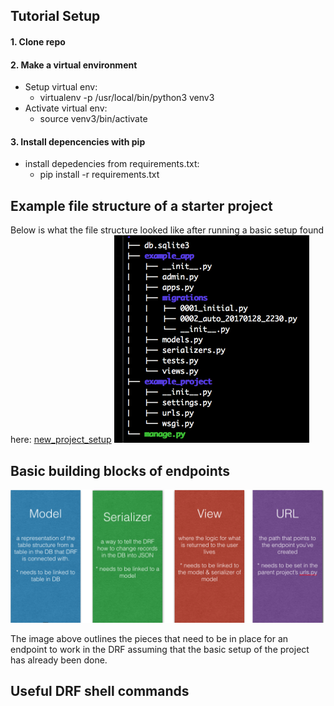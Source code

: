 ## Tutorial Setup
#### 1. Clone repo 
#### 2. Make a virtual environment 
- Setup virtual env: 
  - virtualenv -p /usr/local/bin/python3 venv3  
- Activate virtual env: 
  - source venv3/bin/activate 
  
#### 3. Install depencencies with pip
- install depedencies from requirements.txt: <br>
  - pip install -r requirements.txt <br> 
    
## Example file structure of a starter project
Below is what the file structure looked like after running a basic setup found here: [new_project_setup](http://www.django-rest-framework.org/tutorial/quickstart/) 
![tree structure of project](./images_readme/file_structure.png?raw=true "Optional Title")

## Basic building blocks of endpoints 
![tree structure of project](./images_readme/DRFpieces.png?raw=true "Optional Title")

The image above outlines the pieces that need to be in place for an endpoint to work in the DRF assuming that the basic setup of the project has already been done.

## Useful DRF shell commands 

  
